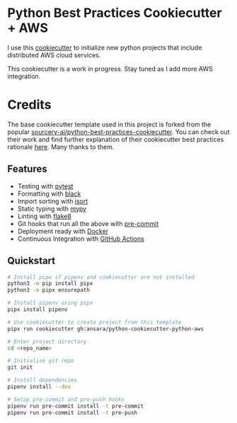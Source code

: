 # Python Best Practices Cookiecutter + AWS
I use this [cookiecutter](https://github.com/audreyr/cookiecutter) to initialize new python projects that include distributed AWS cloud services.

This cookiecutter is a work in progress. Stay tuned as I add more AWS integration.


# Credits
The base cookiecutter template used in this project is forked from the popular [sourcery-ai/python-best-practices-cookiecutter](https://github.com/sourcery-ai/python-best-practices-cookiecutter). You can check out their work and find further explanation of their cookiecutter best practices rationale [here](https://sourcery.ai/blog/python-best-practices/). Many thanks to them.


## Features
- Testing with [pytest](https://docs.pytest.org/en/latest/)
- Formatting with [black](https://github.com/psf/black)
- Import sorting with [isort](https://github.com/timothycrosley/isort)
- Static typing with [mypy](http://mypy-lang.org/)
- Linting with [flake8](http://flake8.pycqa.org/en/latest/)
- Git hooks that run all the above with [pre-commit](https://pre-commit.com/)
- Deployment ready with [Docker](https://docker.com/)
- Continuous Integration with [GitHub Actions](https://github.com/features/actions)

## Quickstart
```sh
# Install pipx if pipenv and cookiecutter are not installed
python3 -m pip install pipx
python3 -m pipx ensurepath

# Install pipenv using pipx
pipx install pipenv

# Use cookiecutter to create project from this template
pipx run cookiecutter gh:ansara/python-cookiecutter-python-aws

# Enter project directory
cd <repo_name>

# Initialise git repo
git init

# Install dependencies
pipenv install --dev

# Setup pre-commit and pre-push hooks
pipenv run pre-commit install -t pre-commit
pipenv run pre-commit install -t pre-push
```
